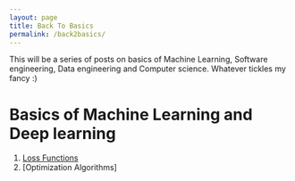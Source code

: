 ```yaml
---
layout: page
title: Back To Basics
permalink: /back2basics/
---
```




This will be a series of posts on basics of Machine Learning, Software engineering, Data engineering and Computer science. Whatever tickles my fancy :)

# Basics of Machine Learning and Deep learning

1. [Loss Functions](./_posts/2023-02-14-cost-functions.markdown)
2. [Optimization Algorithms]